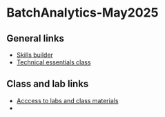 # BatchAnalytics-May2025

## General links
- [Skills builder](https://skillbuilder.aws/)
- [Technical essentials class](https://explore.skillbuilder.aws/learn/courses/1851/aws-technical-essentials)

## Class and lab links
- [Acccess to labs and class materials](https://us-east-1.student.classrooms.aws.training/class/ilt%235Te5gPXRwwSKjep633bTGf)
- 
